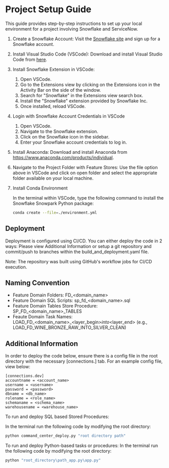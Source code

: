 # Project Setup Guide

This guide provides step-by-step instructions to set up your local environment for a project involving Snowflake and ServiceNow.

1. Create a Snowflake Account: Visit the [Snowflake site](https://www.snowflake.com/) and sign up for a Snowflake account.

2. Install Visual Studio Code (VSCode): Download and install Visual Studio Code from [here](https://code.visualstudio.com/download).

3. Install Snowflake Extension in VSCode:

   1. Open VSCode.
   2. Go to the Extensions view by clicking on the Extensions icon in the Activity Bar on the side of the window.
   3. Search for "Snowflake" in the Extensions view search box.
   4. Install the "Snowflake" extension provided by Snowflake Inc.
   5. Once installed, reload VSCode.

4. Login with Snowflake Account Credentials in VSCode

   1. Open VSCode.
   2. Navigate to the Snowflake extension.
   3. Click on the Snowflake icon in the sidebar.
   4. Enter your Snowflake account credentials to log in.

5. Install Anaconda: Download and install Anaconda from <https://www.anaconda.com/products/individual>.

6. Navigate to the Project Folder with Feature Stores: Use the file option above in VSCode and click on open folder and select the appropriate folder available on your local machine.

7. Install Conda Environment

   In the terminal within VSCode, type the following command to install the Snowflake Snowpark Python package:

   ```bash
   conda create --file=./environment.yml
   ```
## Deployment
Deployment is configured using CI/CD. You can either deploy the code in 2 ways: Please view Additional Information or setup a git repository and commit/push to branches within the build_and_deployment.yaml file.

Note: The repository was built using GitHub's workflow jobs for CI/CD execution.

## Naming Convention
- Feature Domain Folders: FD_<domain_name>
- Feature Domain SQL Scripts: sp_fd_<domain_name>.sql
- Feature Domain Tables Store Procedure: SP_FD_<domain_name>_TABLES
- Feaute Domain Task Names: LOAD_FD_<domain_name>_<layer_begin>_into_<layer_end> (e.g., LOAD_FD_WINE_BRONZE_RAW_INTO_SILVER_CLEAN)

## Additional Information
In order to deploy the code below, ensure there is a config file in the root directory with the necessary [connections.<environment>] tab. For an example config file, view below:
```text
[connections.dev]
accountname = <account_name>
username = <username>
password = <password>
dbname = <db_name>
rolename = <role_name>
schemaname = <schema_name>
warehousename = <warehouse_name>
```

To run and deploy SQL based Stored Procedures:

In the terminal run the following code by modifying the root directory:
```bash
python command_center_deploy.py "root directory path"
```

To run and deploy Python-based tasks or procedures:
In the terminal run the following code by modifying the root directory:
```bash
python "root_directory\path_app.py\app.py"
```
